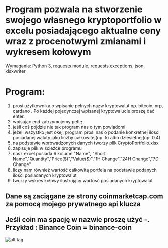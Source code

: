 # Program pozwala na stworzenie swojego własnego kryptoportfolio w excelu posiadającego aktualne ceny wraz z procenotwymi zmianami i wykresem kołowym

Wymagania: Python 3, requests module, requests.exceptions, json, xlsxwriter

# Program:
1. prosi użytkownika o wpisanie pełnych nazw kryptowalut np. bitcoin, xrp, cardano . Po każdej pojedynczej wpisanej kryptowalucie proszę dać enter.
2. wpisując end zatrzymujemy pętlę
3. jeśli coś pójdzie nie tak program nas o tym powiadomi
4. jeżeli wszystko jest okej, program prosi nas o podanie konkretnej ilości
posiadanej waluty jako liczby całkowitej(np. 5) albo dziesiętnej(np. 0.4)
5. na podstawie wprowadzonych danych tworzy plik CryptoPortfolio.xlsx
6. zapisuje plik w ścieżce programu
7. nasz excel posiada 6 kolumn "Name", "Short Name","Quantity","Price($)","Value($)","1H Change","24H Change","7D Change"
8. liczy nam również wartość całkowitą portfela na podstawie podanych ilości posiadanych kryptowalut
9. tworzy wykres kołowy ilustrujący wartość posiadanych kryptowalut

## Dane są zaciągane ze strony coinmarketcap.com za pomocą mojego prywatnego api klucza<br><br>Jeśli coin ma spację w nazwie proszę użyć -. Przykład : Binance Coin = binance-coin

![alt tag](https://github.com/FilipGieraga/Python-PL/blob/master/10.%20Kryptowaluty%20API/api_excel.PNG)
